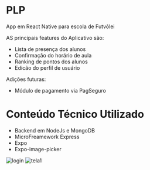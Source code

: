 # PLP
App em React Native para escola de Futvôlei

AS principais features do Aplicativo são:
- Lista de presença dos alunos 
- Confirmação do horário de aula
- Ranking de pontos dos alunos
- Edicão do perfil de usuário

Adições futuras:
- Módulo de pagamento via PagSeguro

# Conteúdo Técnico Utilizado
- Backend em NodeJs e MongoDB
- MicroFreamework Express
- Expo
- Expo-image-picker

![login](https://i.imgur.com/pvJkY6Q.png)  ![tela1](https://i.imgur.com/bTiCvKO.png)  

